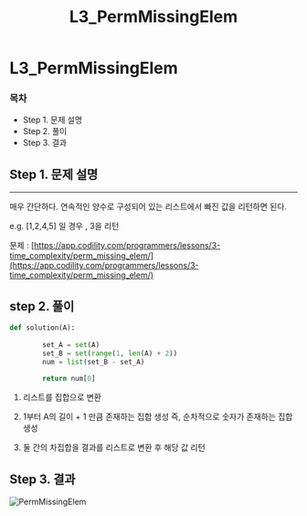 ﻿---  
title:  "L3_PermMissingElem"  
  
categories:  
 - Codility
tags:  
 - Study, Codility
 
---

# L3_PermMissingElem
### 목차

-  Step 1. 문제 설명
-  Step 2. 풀이
-  Step 3. 결과

## Step 1. 문제 설명
---
매우 간단하다. 연속적인 양수로 구성되어 있는 리스트에서 빠진 값을 리턴하면 된다.

e.g. [1,2,4,5] 일 경우 , 3을 리턴

문제 : 
[https://app.codility.com/programmers/lessons/3-time_complexity/perm_missing_elem/](https://app.codility.com/programmers/lessons/3-time_complexity/perm_missing_elem/)


## step 2. 풀이

```python
def solution(A):  
  
        set_A = set(A)  
        set_B = set(range(1, len(A) + 2))  
        num = list(set_B - set_A)  
  
        return num[0]
```

1. 리스트를 집합으로 변환

2. 1부터 A의 길이 + 1 만큼 존재하는 집합 생성 즉, 순차적으로 숫자가 존재하는 집합 생성

3. 둘 간의 차집합을 결과를 리스트로 변환 후 해당 값 리턴

## Step 3. 결과


![PermMissingElem](https://user-images.githubusercontent.com/59912557/76526983-bf518080-64b1-11ea-8299-ec755d4880c4.PNG)






